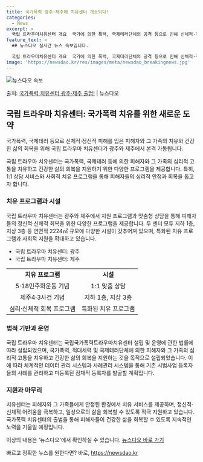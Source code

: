 ```yaml
---
title: 국가폭력 광주·제주에 치유센터 개소되다!
categories:
  - News
excerpt: >
  국립 트라우마치유센터 개요  국가에 의한 폭력, 국제테러단체의 공격 등으로 인해 신체적·정신적 피해를 입은 …
feature_text: >
  ## 뉴스다오 실시간 뉴스 속보입니다.

  국립 트라우마치유센터 개요  국가에 의한 폭력, 국제테러단체의 공격 등으로 인해 신체적·정신적 피해를 입은 …
image: 'https://newsdao.kr/res/images/meta/newsdao_breakingnews.jpg'
---
```


![뉴스다오 속보](https://newsdao.kr/res/images/meta/newsdao_breakingnews.jpg)

<p>출처: <a href="https://newsdao.kr/4532" rel="dofollow">국가폭력 치유센터 광주·제주 출범!</a> | 뉴스다오</p>

<h2 data-ke-size="size26">국립 트라우마 치유센터: 국가폭력 치유를 위한 새로운 도약</h2>
국가폭력, 국제테러 등으로 신체적·정신적 피해를 입은 피해자와 그 가족의 치유와 건강한 삶의 회복을 위해 국립 트라우마 치유센터가 광주와 제주에서 본격 가동됩니다.

<p data-ke-size="size16">국립 트라우마 치유센터는 국가폭력, 국제테러 등에 의한 피해자와 그 가족의 심리적 고통을 치유하고 건강한 삶의 회복을 지원하기 위한 다양한 프로그램을 제공합니다. 특히, 1:1 상담 서비스와 사회적 치유 프로그램을 통해 피해자들의 심리적 안정과 회복을 돕고자 합니다.</p>

<h3 data-ke-size="size24">치유 프로그램과 시설</h3>
국립 트라우마 치유센터는 광주와 제주에서 지원 프로그램과 맞춤형 상담을 통해 피해자들의 정신적·신체적 회복을 위한 다양한 프로그램을 제공합니다. 두 센터 모두 지하 1층, 지상 3층 등 연면적 2224㎡ 규모에 다양한 시설이 갖추어져 있으며, 특화된 치유 프로그램과 사회적 지원을 확대하고 있습니다.

<ul>
    <li>국립 트라우마 치유센터: 광주</li>
    <li>국립 트라우마 치유센터: 제주</li>
</ul>

<table>
    <tr>
        <td style="text-align: center; height: 17px;"><b>치유 프로그램</b></td>
        <td style="text-align: center; height: 17px;"><b>시설</b></td>
    </tr>
    <tr>
        <td style="text-align: center; height: 17px;">5·18민주화운동 기념</td>
        <td style="text-align: center; height: 17px;">1:1 맞춤 상담</td>
    </tr>
    <tr>
        <td style="text-align: center; height: 17px;">제주4·3사건 기념</td>
        <td style="text-align: center; height: 17px;">지하 1층, 지상 3층</td>
    </tr>
    <tr>
        <td style="text-align: center; height: 17px;">심리·신체적 회복 프로그램</td>
        <td style="text-align: center; height: 17px;">특화된 치유 프로그램</td>
    </tr>
</table>

<h3 data-ke-size="size24">법적 기반과 운영</h3>
국립 트라우마 치유센터는 국립국가폭력트라우마치유센터 설립 및 운영에 관한 법률에 따라 설립되었으며, 국가폭력, 적대세력 및 국제테러단체에 의한 피해자와 그 가족의 심리적 고통을 치유하고 건강한 삶의 회복을 지원하는 것을 목적으로 설립되었습니다. 이에 따라 체계적인 데이터 관리 시스템과 사례관리 시스템을 통해 기존 시범사업 등록자들의 사례를 관리하고 미등록된 잠재적 등록자를 발굴할 계획입니다.

<h3 data-ke-size="size24">지원과 마무리</h3>
치유센터는 피해자와 그 가족들에게 안정된 환경에서 치유 서비스를 제공하며, 정신적·신체적 어려움을 극복하고, 일상으로의 삶을 회복할 수 있도록 적극 지원하고 있습니다. 국가폭력 치유센터의 출범을 통해 피해자들이 건강한 삶을 회복할 수 있도록 지속적인 노력을 기울일 예정입니다.

이상의 내용은 '뉴스다오'에서 확인하실 수 있습니다. [뉴스다오 바로 가기](https://newsdao.kr/4532) 

빠르고 정확한 뉴스를 원한다면? 바로, <a href="https://newsdao.kr" rel="dofollow">https://newsdao.kr</a>


    
